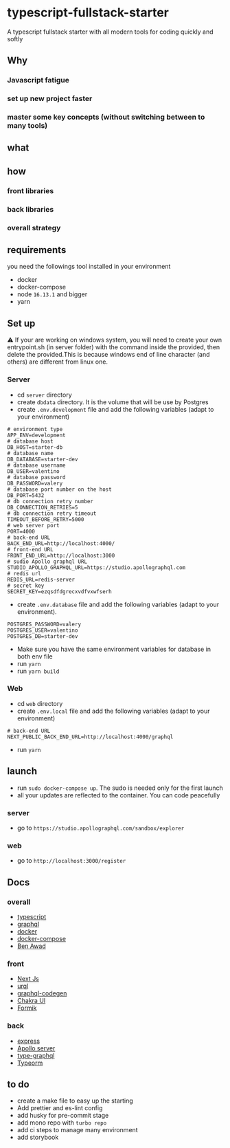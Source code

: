 # typescript-fullstack-starter

A typescript fullstack starter with all modern tools for coding quickly and softly

## Why

### Javascript fatigue

### set up new project faster

### master some key concepts (without switching between to many tools)

## what

## how

### front libraries

### back libraries

### overall strategy

## requirements

you need the followings tool installed in your environment

- docker
- docker-compose
- node `16.13.1` and bigger
- yarn

## Set up

:warning: If your are working on windows system, you will need to create your own entrypoint.sh (in server folder) with the command inside the provided, then delete the provided.This is because windows end of line character (and others) are different from linux one.

### Server

- cd `server` directory
- create `dbdata` directory. It is the volume that will be use by Postgres
- create `.env.development` file and add the following variables (adapt to your environment)

```
# environment type
APP_ENV=development
# database host
DB_HOST=starter-db
# database name
DB_DATABASE=starter-dev
# database username
DB_USER=valentino
# database password
DB_PASSWORD=valery
# database port number on the host
DB_PORT=5432
# db connection retry number
DB_CONNECTION_RETRIES=5
# db connection retry timeout
TIMEOUT_BEFORE_RETRY=5000
# web server port
PORT=4000
# back-end URL
BACK_END_URL=http://localhost:4000/
# front-end URL
FRONT_END_URL=http://localhost:3000
# sudio Apollo graphql URL
STUDIO_APOLLO_GRAPHQL_URL=https://studio.apollographql.com
# redis url
REDIS_URL=redis-server
# secret key
SECRET_KEY=ezqsdfdgrecxvdfvxwfserh
```

- create `.env.database` file and add the following variables (adapt to your environment).

```
POSTGRES_PASSWORD=valery
POSTGRES_USER=valentino
POSTGRES_DB=starter-dev
```

- Make sure you have the same environment variables for database in both env file
- run `yarn`
- run `yarn build`

### Web

- cd `web` directory
- create `.env.local` file and add the following variables (adapt to your environment)

```
# back-end URL
NEXT_PUBLIC_BACK_END_URL=http://localhost:4000/graphql
```

- run `yarn`

## launch

- run `sudo docker-compose up`. The sudo is needed only for the first launch
- all your updates are reflected to the container. You can code peacefully

### server

- go to `https://studio.apollographql.com/sandbox/explorer`

### web

- go to `http://localhost:3000/register`

## Docs

### overall

- [typescript](https://www.typescriptlang.org/)
- [graphql](https://graphql.org/)
- [docker](https://www.docker.com/)
- [docker-compose](https://docs.docker.com/compose/)
- [Ben Awad](https://www.youtube.com/watch?v=I6ypD7qv3Z8)

### front

- [Next Js](https://nextjs.org/)
- [urql](https://formidable.com/open-source/urql/)
- [graphql-codegen](https://www.graphql-code-generator.com/)
- [Chakra UI](https://chakra-ui.com/)
- [Formik](https://formik.org/)

### back

- [express](https://expressjs.com/)
- [Apollo server](https://www.apollographql.com/docs/apollo-server/)
- [type-graphql](https://typegraphql.com/)
- [Typeorm](https://typeorm.io/)

## to do

- create a make file to easy up the starting
- Add prettier and es-lint config
- add husky for pre-commit stage
- add mono repo with `turbo repo`
- add ci steps to manage many environment
- add storybook
